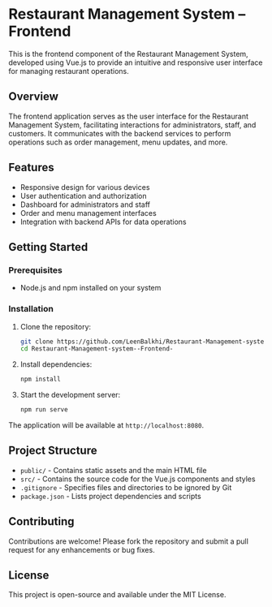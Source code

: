 # Restaurant Management System – Frontend

This is the frontend component of the Restaurant Management System, developed using Vue.js to provide an intuitive and responsive user interface for managing restaurant operations.

## Overview

The frontend application serves as the user interface for the Restaurant Management System, facilitating interactions for administrators, staff, and customers. It communicates with the backend services to perform operations such as order management, menu updates, and more.

## Features

* Responsive design for various devices
* User authentication and authorization
* Dashboard for administrators and staff
* Order and menu management interfaces
* Integration with backend APIs for data operations

## Getting Started

### Prerequisites

* Node.js and npm installed on your system

### Installation

1. Clone the repository:

   ```bash
   git clone https://github.com/LeenBalkhi/Restaurant-Management-system--Frontend-.git
   cd Restaurant-Management-system--Frontend-
   ```

2. Install dependencies:

   ```bash
   npm install
   ```

3. Start the development server:

   ```bash
   npm run serve
   ```

The application will be available at `http://localhost:8080`.

## Project Structure

* `public/` - Contains static assets and the main HTML file
* `src/` - Contains the source code for the Vue.js components and styles
* `.gitignore` - Specifies files and directories to be ignored by Git
* `package.json` - Lists project dependencies and scripts

## Contributing

Contributions are welcome! Please fork the repository and submit a pull request for any enhancements or bug fixes.

## License

This project is open-source and available under the MIT License.
